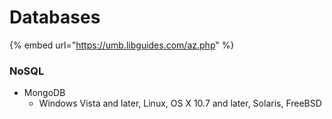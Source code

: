 # Databases

{% embed url="https://umb.libguides.com/az.php" %}

### NoSQL

* MongoDB
  * Windows Vista and later, Linux, OS X 10.7 and later, Solaris, FreeBSD
